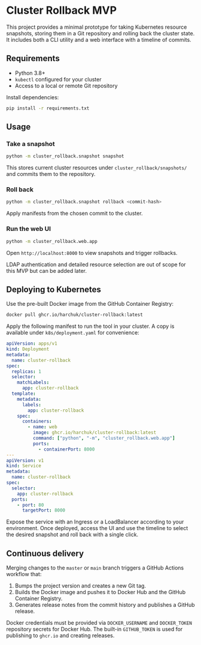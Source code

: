 # Cluster Rollback MVP

This project provides a minimal prototype for taking Kubernetes resource
snapshots, storing them in a Git repository and rolling back the cluster state.
It includes both a CLI utility and a web interface with a timeline of commits.

## Requirements

* Python 3.8+
* `kubectl` configured for your cluster
* Access to a local or remote Git repository

Install dependencies:

```bash
pip install -r requirements.txt
```

## Usage

### Take a snapshot

```bash
python -m cluster_rollback.snapshot snapshot
```

This stores current cluster resources under `cluster_rollback/snapshots/` and
commits them to the repository.

### Roll back

```bash
python -m cluster_rollback.snapshot rollback <commit-hash>
```

Apply manifests from the chosen commit to the cluster.

### Run the web UI

```bash
python -m cluster_rollback.web.app
```

Open `http://localhost:8000` to view snapshots and trigger rollbacks.

LDAP authentication and detailed resource selection are out of scope for this
MVP but can be added later.

## Deploying to Kubernetes

Use the pre-built Docker image from the GitHub Container Registry:

```bash
docker pull ghcr.io/harchuk/cluster-rollback:latest
```

Apply the following manifest to run the tool in your cluster. A copy is
available under `k8s/deployment.yaml` for convenience:

```yaml
apiVersion: apps/v1
kind: Deployment
metadata:
  name: cluster-rollback
spec:
  replicas: 1
  selector:
    matchLabels:
      app: cluster-rollback
  template:
    metadata:
      labels:
        app: cluster-rollback
    spec:
      containers:
        - name: web
          image: ghcr.io/harchuk/cluster-rollback:latest
          command: ["python", "-m", "cluster_rollback.web.app"]
          ports:
            - containerPort: 8000
---
apiVersion: v1
kind: Service
metadata:
  name: cluster-rollback
spec:
  selector:
    app: cluster-rollback
  ports:
    - port: 80
      targetPort: 8000
```

Expose the service with an Ingress or a LoadBalancer according to your
environment. Once deployed, access the UI and use the timeline to select the
desired snapshot and roll back with a single click.

## Continuous delivery

Merging changes to the `master` or `main` branch triggers a GitHub Actions workflow that:

1. Bumps the project version and creates a new Git tag.
2. Builds the Docker image and pushes it to Docker Hub and the GitHub Container Registry.
3. Generates release notes from the commit history and publishes a GitHub release.

Docker credentials must be provided via `DOCKER_USERNAME` and `DOCKER_TOKEN` repository secrets for Docker Hub. The built-in `GITHUB_TOKEN` is used for publishing to `ghcr.io` and creating releases.
